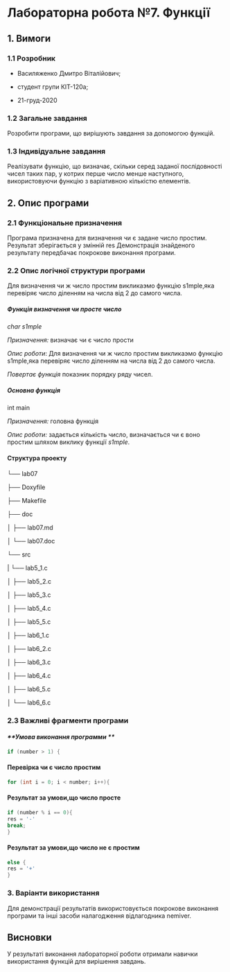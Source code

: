 # Лабораторна робота №7. Функції

## 1. Вимоги

### 1.1 Розробник

-   Василяженко Дмитро Віталійович;
    
-   студент групи КІТ-120а;
    
-   21-груд-2020
    

### 1.2 Загальне завдання

Розробити програми, що вирішують завдання за допомогою функцій.

### 1.3 Індивідуальне завдання

Реалізувати функцію, що визначає, скільки серед заданої послідовності чисел таких пар, у котрих перше число менше наступного, використовуючи функцію з варіативною кількістю елементів.

## 2. Опис програми

### 2.1 Функціональне призначення

Програма призначена для визначення чи є задане число простим. 
Результат зберігається у змінній res 
Демонстрація знайденого результату передбачає покрокове виконання програми. 


### 2.2 Опис логічної структури програми

Для визначення чи ж число простим викликаэмо функцію s1mple,яка перевіряє число діленням на числа від 2 до самого числа.

##### Функція визначення чи просте число

_char_ _s1mple_

_Призначення:_ визначає чи є число прости 

_Опис роботи_: Для визначення чи ж число простим викликаэмо функцію s1mple,яка перевіряє число діленням на числа від 2 до самого числа.

_Повертає функція_ показник порядку ряду чисел.
 
##### _**Основна функція**_

int main

_Призначення:_ головна функція

_Опис роботи:_ задається кількість число, визначається чи є воно простим шляхом виклику функції _s1mple_.
  

#### Структура проекту

└── lab07

 ├── Doxyfile
 
 ├── Makefile
 
 ├── doc
 
 │   ├── lab07.md
 
 │   └── lab07.doc
 
 └── src
 
 |   └── lab5_1.c

│   ├── lab5_2.c

│   ├── lab5_3.c

│   ├── lab5_4.c

│   ├── lab5_5.c

│   ├── lab6_1.c

│   ├── lab6_2.c

│   ├── lab6_3.c

│   ├── lab6_4.c

│   ├── lab6_5.c

│   └── lab6_6.c

### 2.3 Важливі фрагменти програми

#### _**Умова виконання программи **_
```c
if (number > 1) {
```
#### Перевірка чи є число простим
```c
for (int i = 0; i < number; i++){
```

#### Результат за умови,що число просте
```c
if (number % i == 0){
res = '-'
break;
}
```

#### Результат за умови,що число не є простим
```c
else {
res = '+'
}
```
### 3. Варіанти використання

Для демонстрації результатів використовується покрокове виконання програми та інші засоби налагодження відлагодника nemiver.

## Висновки

У результаті виконання лабораторної роботи отримали навички використання функцій для вирішення завдань.
